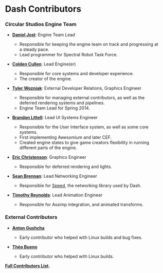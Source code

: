 Dash Contributors
============================================

### Circular Studios Engine Team

* **[Daniel Jost](https://github.com/PxlBuzzard)**: Engine Team Lead

  * Responsible for keeping the engine team on track and progressing at a steady pace.
  * Lead programmer for Spectral Robot Task Force.
  
* **[Colden Cullen](https://github.com/ColdenCullen)**: Lead Engine(er)

  * Responsible for core systems and developer experience.
  * The creator of the engine.

* **[Tyler Wozniak](https://github.com/zeDoctor)**: External Developer Relations, Graphics Engineer

  * Responsible for managing external contributors, as well as the deferred rendering systems and pipelines.
  * Engine Team Lead for Spring 2014.

* **[Brandon Littell](https://github.com/BrandonLittell)**: Lead UI Systems Engineer

  * Responsible for the User Interface system, as well as some core systems.
  * First implementing Awesomium and later CEF.
  * Created engine states to give game creators flexibility in running different parts of the engine.

* **[Eric Christenson](https://github.com/ericchristenson)**: Graphics Engineer

  * Responsible for deferred rendering and lights.

* **[Sean Brennan](https://github.com/ScrappyOrc)**: Lead Networking Engineer

  * Responsible for [Speed](https://github.com/Circular-Studios/Speed), the networking library used by Dash.

* **[Timothy Reynolds](https://github.com/tmr9209)**: Lead Animation Engineer

  * Responsible for Assimp integration, and animated transforms.

### External Contributors

* **[Anton Gushcha](https://github.com/NCrashed)**

  * Early contributor who helped with Linux builds and bug fixes.

* **[Théo Bueno](https://github.com/Munrek)**

  * Early contributor who helped with Linux builds.

**[Full Contributors List](https://github.com/Circular-Studios/Dash/graphs/contributors).**
